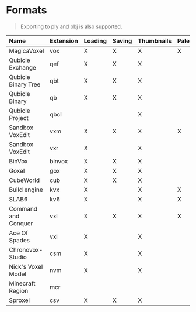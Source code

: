 # Formats

> Exporting to ply and obj is also supported.

| Name                  | Extension | Loading | Saving | Thumbnails | Palette |
| :-------------------- | --------- | ------- | ------ | ---------- | ------- |
| MagicaVoxel           | vox       | X       | X      | X          | X       |
| Qubicle Exchange      | qef       | X       | X      | X          |         |
| Qubicle Binary Tree   | qbt       | X       | X      | X          |         |
| Qubicle Binary        | qb        | X       | X      | X          |         |
| Qubicle Project       | qbcl      |         |        | X          |         |
| Sandbox VoxEdit       | vxm       | X       | X      | X          | X       |
| Sandbox VoxEdit       | vxr       | X       |        | X          |         |
| BinVox                | binvox    | X       | X      | X          |         |
| Goxel                 | gox       | X       | X      | X          |         |
| CubeWorld             | cub       | X       | X      | X          |         |
| Build engine          | kvx       | X       |        | X          | X       |
| SLAB6                 | kv6       | X       |        | X          | X       |
| Command and Conquer   | vxl       | X       | X      | X          | X       |
| Ace Of Spades         | vxl       | X       |        | X          |         |
| Chronovox-Studio      | csm       | X       |        | X          |         |
| Nick's Voxel Model    | nvm       | X       |        | X          |         |
| Minecraft Region      | mcr       |         |        |            |         |
| Sproxel               | csv       | X       | X      | X          |         |
